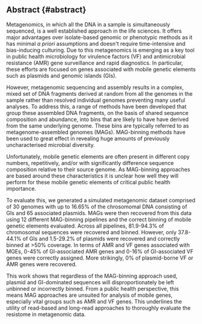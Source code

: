 ## Abstract {#abstract}

Metagenomics, in which all the DNA in a sample is simultaneously sequenced, is a well established approach in the life sciences.
It offers major advantages over isolate-based genomic or phenotypic methods as it has minimal _a priori_ assumptions and doesn't require time-intensive and bias-inducing culturing. 
Due to this metagenomics is emerging as a key tool in public health microbiology for virulence factors (VF) and antimicrobial resistance (AMR) gene surveillance and rapid diagnostics.
In particular, these efforts are focused on genes associated with mobile genetic elements such as plasmids and genomic islands (GIs).

However, metagenomic sequencing and assembly results in a complex, mixed set of DNA fragments derived at random from all the genomes in the sample rather than resolved individual genomes preventing many useful analyses.
To address this, a range of methods have been developed that group these assembled DNA fragments, on the basis of shared sequence composition and abundance, into bins that are likely to have have derived from the same underlying genome.
These bins are typically referred to as metagenome-assembled genomes (MAGs).
MAG-binning methods have been used to great effect in revealing huge amounts of previously uncharacterised microbial diversity.

Unfortunately, mobile genetic elements are often present in different copy numbers, repetitively, and/or with significantly difference sequence composition relative to their source genome.
As MAG-binning approaches are based around these characteristics it is unclear how well they will perform for these mobile genetic elements of critical public health importance.

To evaluate this, we generated a simulated metagenomic dataset comprised of 30 genomes with up to 16.65% of the chrosomomal DNA consisting of GIs and 65 associated plasmids. 
MAGs were then recovered from this data using 12 different MAG-binning pipelines and the correct binning of mobile genetic elements evaluated.
Across all pipelines, 81.9-94.3% of chromosomal sequences were recovered and binned. 
However, only 37.8-44.1% of GIs and 1.5-29.2% of plasmids were recovered and correctly binned at >50% coverage. 
In terms of AMR and VF genes associated with MGEs, 0-45% of GI-associated AMR genes and 0-16% of GI-associated VF genes were correctly assigned. 
More strikingly, 0% of plasmid-borne VF or AMR genes were recovered.

This work shows that regardless of the MAG-binning approach used, plasmid and GI-dominated sequences will disproportionately be left unbinned or incorrectly binned. 
From a public health perspective, this means MAG approaches are unsuited for analysis of mobile genes, especially vital groups such as AMR and VF genes. 
This underlines the utility of read-based and long-read approaches to thoroughly evaluate the resistome in metagenomic data.
